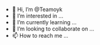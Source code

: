 - 👋 Hi, I’m @Teamoyk
- 👀 I’m interested in ...
- 🌱 I’m currently learning ...
- 💞️ I’m looking to collaborate on ...
- 📫 How to reach me ...

<!---
Teamoyk/Teamoyk is a ✨ special ✨ repository because its `README.md` (this file) appears on your GitHub profile.
You can click the Preview link to take a look at your changes.
--->
